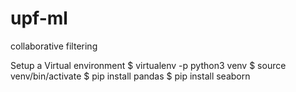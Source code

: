 # upf-ml
collaborative filtering 

Setup a Virtual environment 
$ virtualenv -p python3 venv
$ source venv/bin/activate
$ pip install pandas
$ pip install seaborn
